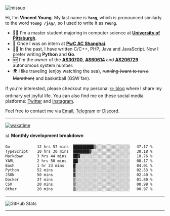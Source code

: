 <p align="left"> <img src="https://komarev.com/ghpvc/?username=missuo&label=Profile%20views&color=0e75b6&style=flat" alt="missuo" /> </p>


Hi, I'm **Vincent Young**. My last name is **`Yang`**, which is pronounced similarly to the word **`Young /jʌŋ/`**, so I used to write it as **`Young`**. 

-  👨‍🎓 I'm a master student majoring in computer science at [**University of Pittsburgh**](https://www.pitt.edu).
-  💼 Once I was an intern at **[PwC AC Shanghai](https://www.linkedin.com/company/pwc-ac-shanghai/)**.
-  👨‍💻 In the past, I have written C/C++, PHP, Java and JavaScript. Now I prefer writing **Python** and **Go**.
-  🆕 I'm the owner of the **[AS30700](https://bgp.tools/as/30700)**, **[AS60614](https://bgp.tools/as/60614)** and **[AS206729](https://bgp.tools/as/206729)** autonomous system number.
-  🌍 I like traveling (enjoy watching the sea), ~~running (want to run a Marathon)~~ and basketball (GSW fan).

If you're interested, please checkout my personal [✏️ blog](https://missuo.me/) where I share my ordinary yet joyful life. You can also find me on these social media platforms: [Twitter](https://twitter.com/m1ssuo) and [Instagram](https://www.instagram.com/missuo.me).

Feel free to contact me via <a href="mailto:me@owo.nz">Email</a>, [Telegram](https://t.me/missuo) or [Discord](https://discordapp.com/users/missuo#7448).

-------

[![wakatime](https://wakatime.com/badge/user/c13cd961-40ca-417a-afb6-1f9ea8ac295c.svg)](https://wakatime.com/@missuo)

📊 **Monthly development breakdown**
<!--START_SECTION:waka-->

```txt
Go            12 hrs 57 mins  █████████▒░░░░░░░░░░░░░░░   37.17 %
TypeScript    10 hrs 30 mins  ███████▓░░░░░░░░░░░░░░░░░   30.18 %
Markdown      3 hrs 44 mins   ██▓░░░░░░░░░░░░░░░░░░░░░░   10.76 %
YAML          2 hrs 50 mins   ██░░░░░░░░░░░░░░░░░░░░░░░   08.17 %
Bash          1 hr 23 mins    █░░░░░░░░░░░░░░░░░░░░░░░░   04.01 %
Python        52 mins         ▓░░░░░░░░░░░░░░░░░░░░░░░░   02.53 %
JSON          50 mins         ▓░░░░░░░░░░░░░░░░░░░░░░░░   02.40 %
Docker        37 mins         ▒░░░░░░░░░░░░░░░░░░░░░░░░   01.80 %
CSV           20 mins         ▒░░░░░░░░░░░░░░░░░░░░░░░░   00.98 %
Other         20 mins         ▒░░░░░░░░░░░░░░░░░░░░░░░░   00.97 %
```

<!--END_SECTION:waka-->

-------

![GitHub Stats](https://github-readme-stats-opal-alpha-76.vercel.app/api?username=missuo&show_icons=true&theme=transparent)

-------

